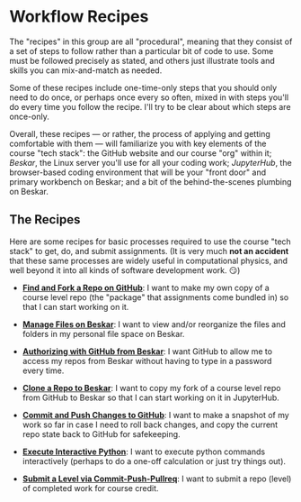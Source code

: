 # Workflow Recipes

The "recipes" in this group are all "procedural", meaning that they consist of a set of steps to follow rather than a particular bit of code to use. Some must be followed precisely as stated, and others just illustrate tools and skills you can mix-and-match as needed.

Some of these recipes include one-time-only steps that you should only need to do once, or perhaps once every so often, mixed in with steps you'll do every time you follow the recipe. I'll try to be clear about which steps are once-only.

Overall, these recipes — or rather, the process of applying and getting comfortable with them — will familiarize you with key elements of the course "tech stack": the GitHub website and our course "org" within it; _Beskar_, the Linux server you'll use for all your coding work; _JupyterHub_, the browser-based coding environment that will be your "front door" and primary workbench on Beskar; and a bit of the behind-the-scenes plumbing on Beskar.

## The Recipes

Here are some recipes for basic processes required to use the course "tech stack" to get, do, and submit assignments. (It is very much **not an accident** that these same processes are widely useful in computational physics, and well beyond it into all kinds of software development work. 😏)

- **[Find and Fork a Repo on GitHub](find-and-fork.md)**: I want to make my own copy of a course level repo (the "package" that assignments come bundled in) so that I can start working on it.

- **[Manage Files on Beskar](manage-files.md)**: I want to view and/or reorganize the files and folders in my personal file space on Beskar.

- **[Authorizing with GitHub from Beskar](github-auth.md)**: I want GitHub to allow me to access my repos from Beskar without having to type in a password every time.

- **[Clone a Repo to Beskar](clone-to-beskar.md)**: I want to copy my fork of a course level repo from GitHub to Beskar so that I can start working on it in JupyterHub.

- **[Commit and Push Changes to GitHub](commit-push.md)**: I want to make a snapshot of my work so far in case I need to roll back changes, and copy the current repo state back to GitHub for safekeeping.

- **[Execute Interactive Python](interactive-python.md)**: I want to execute python commands interactively (perhaps to do a one-off calculation or just try things out).

- **[Submit a Level via Commit-Push-Pullreq](submit-level.md)**: I want to submit a repo (level) of completed work for course credit.

